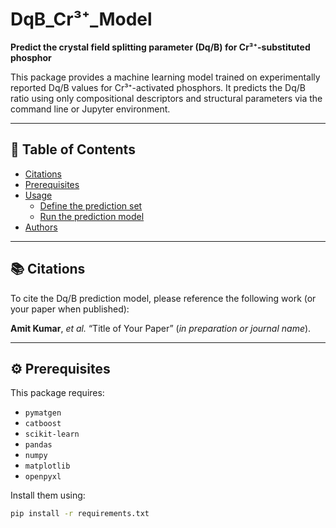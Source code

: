 # DqB_Cr³⁺_Model  
**Predict the crystal field splitting parameter (Dq/B) for Cr³⁺-substituted phosphor**

This package provides a machine learning model trained on experimentally reported Dq/B values for Cr³⁺-activated phosphors. It predicts the Dq/B ratio using only compositional descriptors and structural parameters via the command line or Jupyter environment.

---

## 📑 Table of Contents
- [Citations](#citations)  
- [Prerequisites](#prerequisites)  
- [Usage](#usage)  
  - [Define the prediction set](#define-the-prediction-set)  
  - [Run the prediction model](#run-the-prediction-model)  
- [Authors](#authors)  

---

## 📚 Citations  
To cite the Dq/B prediction model, please reference the following work (or your paper when published):

**Amit Kumar**, *et al.* “Title of Your Paper” (*in preparation or journal name*).  

---

## ⚙️ Prerequisites  

This package requires:

- `pymatgen`  
- `catboost`  
- `scikit-learn`  
- `pandas`  
- `numpy`  
- `matplotlib`  
- `openpyxl`  

Install them using:

```bash
pip install -r requirements.txt
